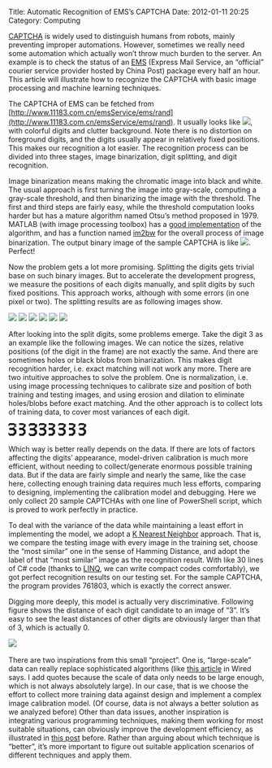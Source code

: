 Title: Automatic Recognition of EMS’s CAPTCHA
Date: 2012-01-11 20:25
Category: Computing

[CAPTCHA](http://en.wikipedia.org/wiki/CAPTCHA) is widely used to distinguish humans from robots, mainly preventing improper automations. However, sometimes we really need some automation which actually won’t throw much burden to the server. An example is to check the status of an [EMS](http://www.11183.com.cn/english.html) (Express Mail Service, an “official” courier service provider hosted by China Post) package every half an hour. This article will illustrate how to recognize the CAPTCHA with basic image processing and machine learning techniques.

The CAPTCHA of EMS can be fetched from [http://www.11183.com.cn/emsService/ems/rand](http://www.11183.com.cn/emsService/ems/rand). It usually looks like ![](/images/captcha-rand2.jpeg), with colorful digits and clutter background. Note there is no distortion on foreground digits, and the digits usually appear in relatively fixed positions. This makes our recognition a lot easier. The recognition process can be divided into three stages, image binarization, digit splitting, and digit recognition.

Image binarization means making the chromatic image into black and white. The usual approach is first turning the image into gray-scale, computing a gray-scale threshold, and then binarizing the image with the threshold. The first and third steps are fairly easy, while the threshold computation looks harder but has a mature algorithm named Otsu’s method proposed in 1979. MATLAB (with image processing toolbox) has a [good implementation](http://www.mathworks.com/help/images/ref/graythresh.html) of the algorithm, and has a function named [im2bw](http://www.mathworks.com/help/images/ref/im2bw.html) for the overall process of image binarization. The output binary image of the sample CAPTCHA is like ![](/images/captcha-cleaned.png). Perfect!

Now the problem gets a lot more promising. Splitting the digits gets trivial base on such binary images. But to accelerate the development progress, we measure the positions of each digits manually, and split digits by such fixed positions. This approach works, although with some errors (in one pixel or two). The splitting results are as following images show.

![](/images/captcha-chopped-1.png)
![](/images/captcha-chopped-2.png)
![](/images/captcha-chopped-3.png)
![](/images/captcha-chopped-4.png)
![](/images/captcha-chopped-5.png)
![](/images/captcha-chopped-6.png)

After looking into the split digits, some problems emerge. Take the digit 3 as an example like the following images. We can notice the sizes, relative positions (of the digit in the frame) are not exactly the same. And there are sometimes holes or black blobs from binarization. This makes digit recognition harder, i.e. exact matching will not work any more. There are two intuitive approaches to solve the problem. One is normalization, i.e. using image processing techniques to calibrate size and position of both training and testing images, and using erosion and dilation to eliminate holes/blobs before exact matching. And the other approach is to collect lots of training data, to cover most variances of each digit.

<img src="images/captcha-3-1.png" style="height:25px" />
<img src="images/captcha-3-2.png" style="height:25px" />
<img src="images/captcha-3-3.png" style="height:25px" />
<img src="images/captcha-3-4.png" style="height:25px" />
<img src="images/captcha-3-5.png" style="height:25px" />
<img src="images/captcha-3-6.png" style="height:25px" />
<img src="images/captcha-3-7.png" style="height:25px" />
<img src="images/captcha-3-8.png" style="height:25px" />

Which way is better really depends on the data. If there are lots of factors affecting the digits’ appearance, model-driven calibration is much more efficient, without needing to collect/generate enormous possible training data. But if the data are fairly simple and nearly the same, like the case here, collecting enough training data requires much less efforts, comparing to designing, implementing the calibration model and debugging. Here we only collect 20 sample CAPTCHAs with one line of PowerShell script, which is proved to work perfectly in practice.

To deal with the variance of the data while maintaining a least effort in implementing the model, we adopt a [K Nearest Neighbor](http://en.wikipedia.org/wiki/K-nearest_neighbor_algorithm) approach. That is, we compare the testing image with every image in the training set, choose the “most similar” one in the sense of Hamming Distance, and adopt the label of that “most similar” image as the recognition result. With like 30 lines of C# code (thanks to [LINQ](http://msdn.microsoft.com/en-us/library/bb308959.aspx), we can write compact codes comfortably), we got perfect recognition results on our testing set. For the sample CAPTCHA, the program provides 761803, which is exactly the correct answer.

Digging more deeply, this model is actually very discriminative. Following figure shows the distance of each digit candidate to an image of “3”. It’s easy to see the least distances of other digits are obviously larger than that of 3, which is actually 0.

![](/images/captcha-distances.png)

There are two inspirations from this small “project”. One is, “large-scale” data can really replace sophisticated algorithms (like [this article](http://www.wired.com/science/discoveries/magazine/16-07/pb_theory) in Wired says. I add quotes because the scale of data only needs to be large enough, which is not always absolutely large). In our case, that is we choose the effort to collect more training data against design and implement a complex image calibration model. (Of course, data is not always a better solution as we analyzed before) Other than data issues, another inspiration is integrating various programming techniques, making them working for most suitable situations, can obviously improve the development efficiency, as illustrated in [this post](|filename|no-silver-bullet.md) before. Rather than arguing about which technique is “better”, it’s more important to figure out suitable application scenarios of different techniques and apply them.


